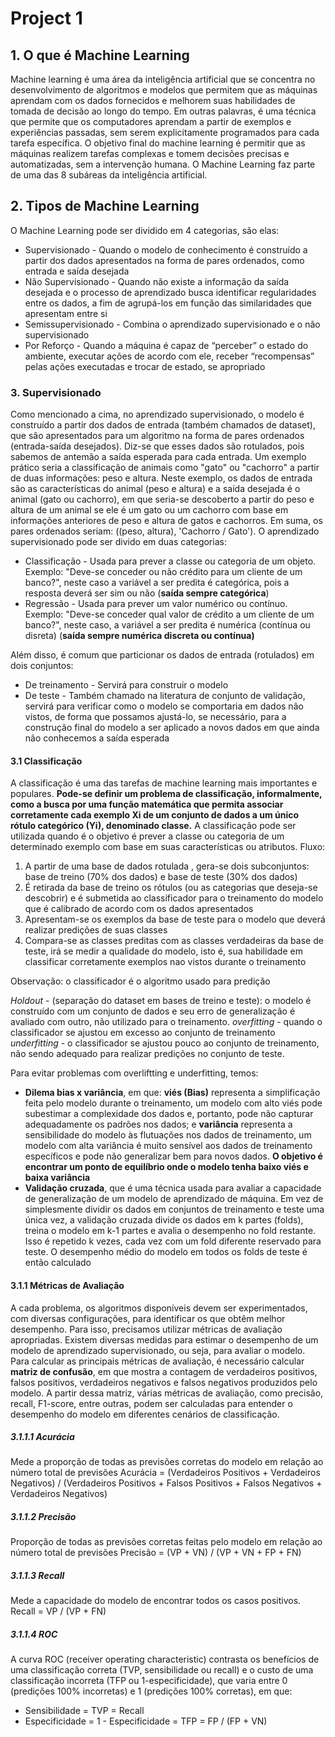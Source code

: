 # Project 1

## 1. O que é Machine Learning
Machine learning é uma área da inteligência artificial que se concentra no desenvolvimento de algoritmos e modelos que permitem que as máquinas aprendam com os dados fornecidos e melhorem suas habilidades de tomada de decisão ao longo do tempo. Em outras palavras, é uma técnica que permite que os computadores aprendam a partir de exemplos e experiências passadas, sem serem explicitamente programados para cada tarefa específica. O objetivo final do machine learning é permitir que as máquinas realizem tarefas complexas e tomem decisões precisas e automatizadas, sem a intervenção humana. O Machine Learning faz parte de uma das 8 subáreas da inteligência artificial.

## 2. Tipos de Machine Learning
O Machine Learning pode ser dividido em 4 categorias, são elas:
  * Supervisionado - Quando o modelo de conhecimento é construído a partir dos dados apresentados na forma de pares ordenados, como entrada e saída desejada
  * Não Supervisionado - Quando não existe a informação da saída desejada e o processo de aprendizado busca identificar regularidades entre os dados, a fim de agrupá-los em função das similaridades que apresentam entre si
  * Semissupervisionado - Combina o aprendizado supervisionado e o não supervisionado
  * Por Reforço - Quando a máquina é capaz de “perceber” o estado do ambiente, executar ações de acordo com ele, receber “recompensas” pelas ações executadas e trocar de estado, se apropriado 

### 3. Supervisionado
Como mencionado a cima, no aprendizado supervisionado, o modelo é construído a partir dos dados de entrada (também chamados de dataset), que são apresentados para um algoritmo na forma de pares ordenados (entrada-saída desejados). Diz-se que esses dados são rotulados, pois sabemos de antemão a saída esperada para cada entrada. Um exemplo prático seria a classificação de animais como "gato" ou "cachorro" a partir de duas informações: peso e altura. Neste exemplo, os dados de entrada são as características do animal (peso e altura) e a saída desejada é o animal (gato ou cachorro), em que seria-se descoberto a partir do peso e altura de um animal se ele é um gato ou um cachorro com base em informações anteriores de peso e altura de gatos e cachorros. Em suma, os pares ordenados seriam: ((peso, altura), 'Cachorro / Gato'). 
O aprendizado supervisionado pode ser divido em duas categorias:
  * Classificação - Usada para prever a classe ou categoria de um objeto. Exemplo: "Deve-se conceder ou não crédito para um cliente de um banco?", neste caso a variável a ser predita é categórica, pois a resposta deverá ser sim ou não (**saída sempre categórica**)
  * Regressão - Usada para prever um valor numérico ou contínuo. Exemplo: "Deve-se conceder qual valor de crédito a um cliente de um banco?", neste caso, a variável a ser predita é numérica (contínua ou disreta) (**saída sempre numérica discreta ou contínua)**

Além disso, é comum que particionar os dados de entrada (rotulados) em dois conjuntos:
  * De treinamento - Servirá para construir o modelo
  * De teste - Também chamado na literatura de conjunto de validação, servirá para verificar como o modelo se comportaria em dados não vistos, de forma que possamos ajustá-lo, se necessário, para a construção final do modelo a ser aplicado a novos dados em que ainda não conhecemos a saída esperada

#### 3.1 Classificação
A classificação é uma das tarefas de machine learning mais importantes e populares. **Pode-se definir um problema de classificação, informalmente, como a busca por uma função matemática que permita associar corretamente cada exemplo Xi de um conjunto de dados a um único rótulo categórico (Yi), denominado classe.** A classificação pode ser utilizada quando é o objetivo é prever a classe ou categoria de um determinado exemplo com base em suas características ou atributos. Fluxo:

 1. A partir de uma base de dados rotulada , gera-se dois subconjuntos: base de treino (70% dos dados) e base de teste (30% dos dados)
 2. É retirada da base de treino os rótulos (ou as categorias que deseja-se descobrir) e é submetida ao classificador para o treinamento do modelo que é calibrado de acordo com os dados apresentados
 3. Apresentam-se os exemplos da base de teste para o modelo que deverá realizar predições de suas classes
 4. Compara-se as classes preditas com as classes verdadeiras da base de teste, irá se medir a qualidade do modelo, isto é, sua habilidade em classificar corretamente exemplos nao vistos durante o treinamento 

Observação: o classificador é o algoritmo usado para predição

*Holdout* - (separação do dataset em bases de treino e teste): o modelo é construído com um conjunto de dados e seu erro de generalização é avaliado com outro, não utilizado para o treinamento.
*overfitting* - quando o classificador se ajustou em excesso ao conjunto de treinamento
*underfitting* - o classificador se ajustou pouco ao conjunto de treinamento, não sendo adequado para realizar predições no conjunto de teste.

Para evitar problemas com overliftting e underfitting, temos:
 * **Dilema bias x variância**, em que: **viés (Bias)** representa a simplificação feita pelo modelo durante o treinamento, um modelo com alto viés pode subestimar a complexidade dos dados e, portanto, pode não capturar adequadamente os padrões nos dados; e **variância** representa a sensibilidade do modelo às flutuações nos dados de treinamento, um modelo com alta variância é muito sensível aos dados de treinamento específicos e pode não generalizar bem para novos dados. **O objetivo é encontrar um ponto de equilíbrio onde o modelo tenha baixo viés e baixa variância**
 * **Validação cruzada**, que é uma técnica usada para avaliar a capacidade de generalização de um modelo de aprendizado de máquina. Em vez de simplesmente dividir os dados em conjuntos de treinamento e teste uma única vez, a validação cruzada divide os dados em k partes (folds), treina o modelo em k-1 partes e avalia o desempenho no fold restante. Isso é repetido k vezes, cada vez com um fold diferente reservado para teste. O desempenho médio do modelo em todos os folds de teste é então calculado

#### 3.1.1 Métricas de Avaliação
A cada problema, os algoritmos disponíveis devem ser experimentados, com diversas configurações, para identificar os que obtêm melhor desempenho. Para isso, precisamos utilizar métricas de avaliação apropriadas. Existem diversas medidas para estimar o desempenho de um modelo de aprendizado supervisionado, ou seja, para avaliar o modelo. 
Para calcular as principais métricas de avaliação, é necessário calcular **matriz de confusão**, em que mostra a contagem de verdadeiros positivos, falsos positivos, verdadeiros negativos e falsos negativos produzidos pelo modelo. A partir dessa matriz, várias métricas de avaliação, como precisão, recall, F1-score, entre outras, podem ser calculadas para entender o desempenho do modelo em diferentes cenários de classificação.

##### 3.1.1.1 Acurácia
Mede a proporção de todas as previsões corretas do modelo em relação ao número total de previsões
Acurácia = (Verdadeiros Positivos + Verdadeiros Negativos) / (Verdadeiros Positivos + Falsos Positivos + Falsos Negativos + Verdadeiros Negativos)

##### 3.1.1.2 Precisão
Proporção de todas as previsões corretas feitas pelo modelo em relação ao número total de previsões
Precisão = (VP + VN) / (VP + VN + FP + FN)

##### 3.1.1.3 Recall
Mede a capacidade do modelo de encontrar todos os casos positivos.
Recall = VP / (VP + FN)

##### 3.1.1.4 ROC
A curva ROC (receiver operating characteristic) contrasta os benefícios de uma classificação correta (TVP, sensibilidade ou recall) e o custo de uma classificação incorreta (TFP ou 1-especificidade), que varia entre 0 (predições 100% incorretas) e 1 (predições 100% corretas), em que:
 * Sensibilidade = TVP = Recall
 * Especificidade = 1 - Especificidade = TFP = FP / (FP + VN)





